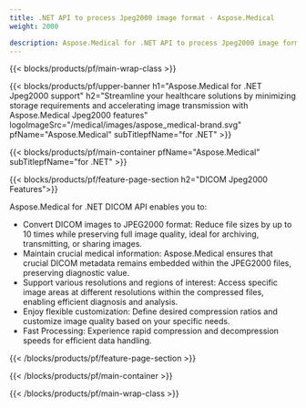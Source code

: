 ```yaml
---
title: .NET API to process Jpeg2000 image format - Aspose.Medical
weight: 2000

description: Aspose.Medical for .NET API to process Jpeg2000 image format 
---
```


{{< blocks/products/pf/main-wrap-class >}}

{{< blocks/products/pf/upper-banner h1="Aspose.Medical for .NET Jpeg2000 support" h2="Streamline your healthcare solutions by minimizing storage requirements and accelerating image transmission with Aspose.Medical Jpeg2000 features" logoImageSrc="/medical/images/aspose_medical-brand.svg" pfName="Aspose.Medical" subTitlepfName="for .NET" >}}

{{< blocks/products/pf/main-container pfName="Aspose.Medical" subTitlepfName="for .NET" >}}

{{< blocks/products/pf/feature-page-section h2="DICOM Jpeg2000 Features">}}

<p>Aspose.Medical for .NET DICOM API enables you to:</p>

<ul>
<li>Convert DICOM images to JPEG2000 format: Reduce file sizes by up to 10 times while preserving full image quality, ideal for archiving, transmitting, or sharing images.</li>
<li>Maintain crucial medical information: Aspose.Medical ensures that crucial DICOM metadata remains embedded within the JPEG2000 files, preserving diagnostic value.</li>
<li>Support various resolutions and regions of interest: Access specific image areas at different resolutions within the compressed files, enabling efficient diagnosis and analysis.</li>
<li>Enjoy flexible customization: Define desired compression ratios and customize image quality based on your specific needs.</li>
<li>Fast Processing: Experience rapid compression and decompression speeds for efficient data handling.</li>
</ul>

{{< /blocks/products/pf/feature-page-section >}}

{{< /blocks/products/pf/main-container >}}

{{< /blocks/products/pf/main-wrap-class >}}